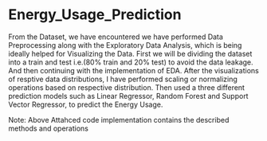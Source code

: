 # Energy_Usage_Prediction
From the Dataset, we have encountered
we have performed Data Preprocessing along with the Exploratory Data Analysis, which is being ideally helped for Visualizing the Data. First we will be dividing the dataset into a train and test i.e.(80% train and 20% test) to avoid the data leakage. And then continuing with the implementation of EDA. 
After the visualizations of resptive data distributions, I have performed scaling or normalizing operations based on respective distribution.
Then used a three different prediction models such as Linear Regressor, Random Forest and Support Vector Regressor, to predict the Energy Usage.

Note: Above Attahced code implementation contains the described methods and operations
